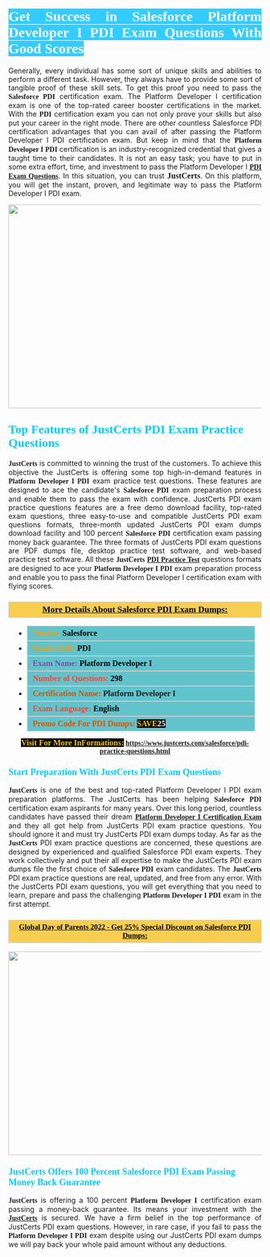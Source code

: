<h1 style="text-align: justify;"><span style="color:#ffffff;"><span style="font-family:Georgia,serif;"><strong><span style="background-color:#33ccff;">Get Success in Salesforce Platform Developer I PDI Exam Questions With Good Scores</span></strong></span></span></h1>

<p style="text-align: justify;">Generally, every individual has some sort of unique skills and abilities to perform a different task. However, they always have to provide some sort of tangible proof of these skill sets. To get this proof you need to pass the <span style="font-family:Georgia,serif;"><strong>Salesforce PDI</strong></span> certification exam. The Platform Developer I certification exam is one of the top-rated career booster certifications in the market. With the <span style="font-family:Georgia,serif;"><strong> PDI</strong></span> certification exam you can not only prove your skills but also put your career in the right mode. There are other countless Salesforce PDI certification advantages that you can avail of after passing the Platform Developer I PDI certification exam. But keep in mind that the <span style="font-family:Georgia,serif;"><strong>Platform Developer I PDI</strong></span> certification is an industry-recognized credential that gives a taught time to their candidates. It is not an easy task; you have to put in some extra effort, time, and investment to pass the Platform Developer I <a href="https://www.justcerts.com/salesforce/pdi-practice-questions.html"><span style="font-family:Georgia,serif;"><strong>PDI Exam Questions</strong></span></a>. In this situation, you can trust <span style="font-size:16px;"><span style="font-family:Georgia,serif;"><strong>JustCerts</strong></span></span>. On this platform, you will get the instant, proven, and legitimate way to pass the Platform Developer I PDI exam.</p>

<p style="text-align: center;"><a href="https://www.justcerts.com/salesforce/pdi-practice-questions.html"><img alt="" src="https://i.imgur.com/3zmepCe.jpg" style="width: 720px; height: 405px;" /></a></p>

<h2 style="margin-right:0in; margin-left:0in"><span style="color:#00ccff;"><span style="font-family:Georgia,serif;"><strong><span style="font-size:18pt">Top Features of JustCerts PDI Exam Practice Questions</span></strong></span></span></h2>

<p style="text-align: justify;"><span style="font-size:14px;"><span style="font-family:Georgia,serif;"><strong>JustCerts</strong></span></span> is committed to winning the trust of the customers. To achieve this objective the JustCerts is offering some top high-in-demand features in <span style="font-family:Georgia,serif;"><strong>Platform Developer I PDI</strong></span> exam practice test questions. These features are designed to ace the candidate&#39;s <strong><span style="font-family:Georgia,serif;">Salesforce PDI</span></strong> exam preparation process and enable them to pass the exam with confidence. JustCerts PDI exam practice questions features are a free demo download facility, top-rated exam questions, three easy-to-use and compatible JustCerts PDI exam questions formats, three-month updated JustCerts PDI exam dumps download facility and 100 percent <span style="font-family:Georgia,serif;"><strong>Salesforce PDI</strong></span> certification exam passing money back guarantee. The three formats of JustCerts PDI exam questions are PDF dumps file, desktop practice test software, and web-based practice test software. All these <span style="font-family:Georgia,serif;"><strong>JustCerts</strong></span> <span style="font-family:Georgia,serif;"><a href="https://www.justcerts.com/salesforce/pdi-practice-questions.html"><strong>PDI&nbsp;Practice Test</strong></a></span> questions formats are designed to ace your <span style="font-family:Georgia,serif;"><strong>Platform Developer I PDI</strong></span> exam preparation process and enable you to pass the final Platform Developer I certification exam with flying scores.</p>

<h3 style="background: #f7ce50; border: 1px solid rgb(204, 204, 204); padding: 5px 10px; text-align: center;"><span style="font-family:Georgia,serif;"><u><u><span style="color:#000000;"><span style="font-size:11pt"><span style="line-height:normal"><b><span style="font-size:13.0pt"><span cambria="">More Details About Salesforce&nbsp;PDI Exam Dumps:</span></span></b></span></span></span></u></u></span></h3>

<ul>
	<li style="margin:0cm 10pt">
	<div style="background:#61c4cd; border: 1px solid rgb(204, 204, 204); padding: 5px 10px; text-align: justify;"><span style="font-family:Georgia,serif;"><span style="font-size:11pt"><span style="line-height:normal"><b><span style="font-size:12.0pt"><span new="" roman="" times=""><span style="color:#f39c12;">Vendor:</span> <span style="color:#000000;">Salesforce</span></span></span></b></span></span></span></div>
	</li>
	<li style="margin:0cm 10pt">
	<div style="background: #61c4cd; border: 1px solid rgb(204, 204, 204); padding: 5px 10px; text-align: justify;"><span style="font-family:Georgia,serif;"><span style="font-size:11pt"><span style="line-height:normal"><b><span style="font-size:12.0pt"><span new="" roman="" times=""><span style="color:#f39c12;">Exam Code:</span> <span style="color:#000000;">PDI</span></span></span></b></span></span></span></div>
	</li>
	<li style="margin:0cm 10pt">
	<div style="background: #61c4cd; border: 1px solid rgb(204, 204, 204); padding: 5px 10px; text-align: justify;"><span style="font-family:Georgia,serif;"><span style="font-size:11pt"><span style="line-height:normal"><b><span style="font-size:12.0pt"><span new="" roman="" times=""><span style="color:#8e44ad;">Exam Name:</span> <span style="color:#000000;">Platform Developer I</span></span></span></b></span></span></span></div>
	</li>
	<li style="margin:0cm 10pt">
	<div style="background: #61c4cd; border: 1px solid rgb(204, 204, 204); padding: 5px 10px;"><span style="font-family:Georgia,serif;"><span style="font-size:11pt"><span style="line-height:normal"><b><span style="font-size:12.0pt"><span new="" roman="" times=""><span style="color:#e74c3c;">Number of Questions:</span><span style="color:#000000;"><span style="color:#f1c40f;"> </span>298</span></span></span></b></span></span></span></div>
	</li>
	<li style="margin:0cm 10pt">
	<div style="background: #61c4cd; border: 1px solid rgb(204, 204, 204); padding: 5px 10px; text-align: justify;"><span style="font-family:Georgia,serif;"><span style="font-size:11pt"><span style="line-height:normal"><b><span style="font-size:12.0pt"><span new="" roman="" times=""><span style="color:#d35400;">Certification Name:</span>&nbsp;Platform Developer I</span></span></b></span></span></span></div>
	</li>
	<li style="margin:0cm 10pt">
	<div style="background: #61c4cd; border: 1px solid rgb(204, 204, 204); padding: 5px 10px; text-align: justify;"><span style="font-family:Georgia,serif;"><span style="font-size:11pt"><span style="line-height:normal"><b><span style="font-size:12.0pt"><span new="" roman="" times=""><span style="color:#e74c3c;">Exam Language:</span> <span style="color:#000000;">English</span></span></span></b></span></span></span></div>
	</li>
	<li style="margin:0cm 10pt">
	<div style="background: #61c4cd; border: 1px solid rgb(204, 204, 204); padding: 5px 10px;"><span style="font-family:Georgia,serif;"><span style="font-size:11pt"><span style="line-height:normal"><b><span style="font-size:12.0pt"><span new="" roman="" times=""><span style="color:#d35400;">Promo Code For PDI Dumps:</span><span style="color:#f1c40f;"> <span style="background-color:#000000;">SAVE</span></span><span style="color:#ffffff;"><span style="background-color:#000000;">25</span></span></span></span></b></span></span></span></div>
	</li>
</ul>

<p style="text-align: center;"><span style="font-family:Georgia,serif;"><strong><span style="font-size:16px;"><span style="color:#f1c40f;"><span style="background-color:#000000;">Visit For More InFormations:</span></span></span>&nbsp;<a href="https://www.justcerts.com/salesforce/pdi-practice-questions.html">https://www.justcerts.com/salesforce/pdi-practice-questions.html</a></strong></span></p>

<h3 style="margin-right:0in; margin-left:0in"><span style="color:#00ccff;"><span style="font-family:Georgia,serif;"><strong><span style="font-size:13.5pt">Start Preparation With JustCerts PDI Exam Questions</span></strong></span></span></h3>

<p style="text-align: justify;"><span style="font-family:Georgia,serif;"><strong>JustCerts</strong></span> is one of the best and top-rated Platform Developer I PDI exam preparation platforms. The JustCerts has been helping <span style="font-family:Georgia,serif;"><strong>Salesforce PDI</strong></span> certification exam aspirants for many years. Over this long period, countless candidates have passed their dream <a href="https://www.justcerts.com/salesforce/platform-developer-i-certification-exams.html"><span style="font-family:Georgia,serif;"><strong>Platform Developer I Certification Exam</strong></span></a> and they all got help from JustCerts PDI exam practice questions. You should ignore it and must try JustCerts PDI exam dumps today. As far as the <span style="font-family:Georgia,serif;"><strong>JustCerts</strong></span> PDI exam practice questions are concerned, these questions are designed by experienced and qualified Salesforce PDI exam experts. They work collectively and put their all expertise to make the JustCerts PDI exam dumps file the first choice of <strong><span style="font-family:Georgia,serif;">Salesforce PDI</span></strong> exam candidates. The <span style="font-family:Georgia,serif;"><strong>JustCerts</strong></span> PDI exam practice questions are real, updated, and free from any error. With the JustCerts PDI exam questions, you will get everything that you need to learn, prepare and pass the challenging <span style="font-family:Georgia,serif;"><strong>Platform Developer I PDI</strong></span> exam in the first attempt.</p>

<h3 style="background: rgb(247, 206, 80); border: 1px solid rgb(204, 204, 204); padding: 5px 10px; text-align: center;"><span style="font-family:Georgia,serif;"><u><span style="color:#000000;"><span style="font-size:11pt;"><span style="line-height:normal;"><b><span cambria="">Global Day of Parents 2022 - Get 25% Special Discount on Salesforce PDI Dumps:</span></b></span></span></span></u></span></h3>

<p style="text-align: center;"><a href="https://www.justcerts.com/salesforce/pdi-practice-questions.html"><img alt="" src="https://i.imgur.com/fQyYzMS.jpg" style="width: 720px; height: 405px;" /></a></p>

<h3 style="margin-right:0in; margin-left:0in"><span style="color:#00ccff;"><span style="font-family:Georgia,serif;"><strong><span style="font-size:13.5pt">JustCerts Offers 100 Percent Salesforce PDI Exam Passing Money Back Guarantee</span></strong></span></span></h3>

<p style="text-align: justify;"><span style="font-family:Georgia,serif;"><strong>JustCerts</strong></span> is offering a 100 percent <span style="font-family:Georgia,serif;"><strong>Platform Developer I</strong></span> certification exam passing a money-back guarantee. Its means your investment with the <a href="https://www.justcerts.com/"><span style="font-size:14px;"><span style="font-family:Georgia,serif;"><strong>JustCerts</strong></span></span></a> is secured. We have a firm belief in the top performance of JustCerts PDI exam questions. However, in rare case, if you fail to pass the <span style="font-family:Georgia,serif;"><strong>Platform Developer I PDI</strong></span> exam despite using our JustCerts PDI exam dumps we will pay back your whole paid amount without any deductions.</p>
